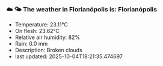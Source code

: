 ### ☁️ 🌤️  The weather in Florianópolis is: Florianópolis

- Temperature: 23.11°C
- On flesh: 23.62°C
- Relative air humidity: 82%
- Rain: 0.0 mm
- Description: Broken clouds
- last updated: 2025-10-04T18:21:35.474697
